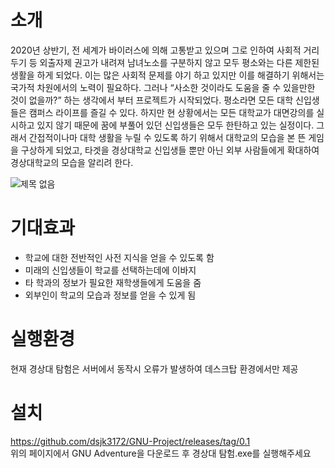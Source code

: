 # 소개
2020년 상반기, 전 세계가 바이러스에 의해 고통받고 있으며 그로 인하여 사회적 거리두기 등 외출자제 권고가 
내려져 남녀노소를 구분하지 않고 모두 평소와는 다른 제한된 생활을 하게 되었다. 이는 많은 사회적 문제를 야기
하고 있지만 이를 해결하기 위해서는 국가적 차원에서의 노력이 필요하다. 그러나 “사소한 것이라도 도움을 줄 수 
있을만한 것이 없을까?” 하는 생각에서 부터 프로젝트가 시작되었다. 
 평소라면 모든 대학 신입생들은 캠퍼스 라이프를 즐길 수 있다. 하지만 현 상황에서는 모든 대학교가 대면강의를 
실시하고 있지 않기 때문에 꿈에 부풀어 있던 신입생들은 모두 한탄하고 있는 실정이다. 그래서 간접적이나마 대학
생활을 누릴 수 있도록 하기 위해서 대학교의 모습을 본 뜬 게임을 구상하게 되었고, 타겟을 경상대학교 신입생들 
뿐만 아닌 외부 사람들에게 확대하여 경상대학교의 모습을 알리려 한다.


![제목 없음](https://user-images.githubusercontent.com/49221672/113817268-0b541f00-97b1-11eb-911a-dc4a2616e147.png)


# 기대효과
- 학교에 대한 전반적인 사전 지식을 얻을 수 있도록 함 
- 미래의 신입생들이 학교를 선택하는데에 이바지 
- 타 학과의 정보가 필요한 재학생들에게 도움을 줌 
- 외부인이 학교의 모습과 정보를 얻을 수 있게 됨 


# 실행환경
현재 경상대 탐험은 서버에서 동작시 오류가 발생하여 데스크탑 환경에서만 제공


# 설치
https://github.com/dsjk3172/GNU-Project/releases/tag/0.1  
위의 페이지에서 GNU Adventure을 다운로드 후 경상대 탐험.exe를 실행해주세요
